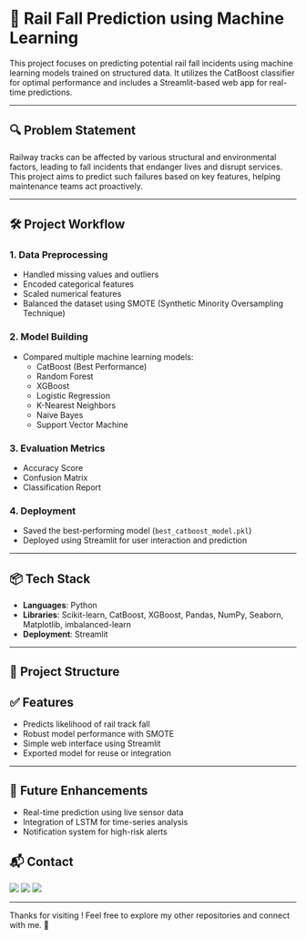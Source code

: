# 🚆 Rail Fall Prediction using Machine Learning

This project focuses on predicting potential rail fall incidents using machine learning models trained on structured data. It utilizes the CatBoost classifier for optimal performance and includes a Streamlit-based web app for real-time predictions.

---

## 🔍 Problem Statement

Railway tracks can be affected by various structural and environmental factors, leading to fall incidents that endanger lives and disrupt services. This project aims to predict such failures based on key features, helping maintenance teams act proactively.

---

## 🛠️ Project Workflow

### 1. Data Preprocessing
- Handled missing values and outliers
- Encoded categorical features
- Scaled numerical features
- Balanced the dataset using SMOTE (Synthetic Minority Oversampling Technique)

### 2. Model Building
- Compared multiple machine learning models:
  - CatBoost (Best Performance)
  - Random Forest
  - XGBoost
  - Logistic Regression
  - K-Nearest Neighbors
  - Naive Bayes
  - Support Vector Machine

### 3. Evaluation Metrics
- Accuracy Score
- Confusion Matrix
- Classification Report

### 4. Deployment
- Saved the best-performing model (`best_catboost_model.pkl`)
- Deployed using Streamlit for user interaction and prediction

---

## 📦 Tech Stack

- **Languages**: Python
- **Libraries**: Scikit-learn, CatBoost, XGBoost, Pandas, NumPy, Seaborn, Matplotlib, imbalanced-learn
- **Deployment**: Streamlit

---

## 📁 Project Structure


## ✅ Features

- Predicts likelihood of rail track fall
- Robust model performance with SMOTE
- Simple web interface using Streamlit
- Exported model for reuse or integration

---

## 🚀 Future Enhancements

- Real-time prediction using live sensor data
- Integration of LSTM for time-series analysis
- Notification system for high-risk alerts





## 📬 Contact

<p>
  <a href="mailto:aradhyaray99@gmail.com"><img src="https://img.shields.io/badge/Email-D14836?style=for-the-badge&logo=gmail&logoColor=white" /></a>
  <a href="www.linkedin.com/in/rayaradhya"><img src="https://img.shields.io/badge/LinkedIn-blue?style=for-the-badge&logo=linkedin&logoColor=white" /></a>
  <a href="https://github.com/AradhyaRay05"><img src="https://img.shields.io/badge/GitHub-181717?style=for-the-badge&logo=github&logoColor=white" /></a>
</p>

---

Thanks for visiting ! Feel free to explore my other repositories and connect with me. 🚀 

